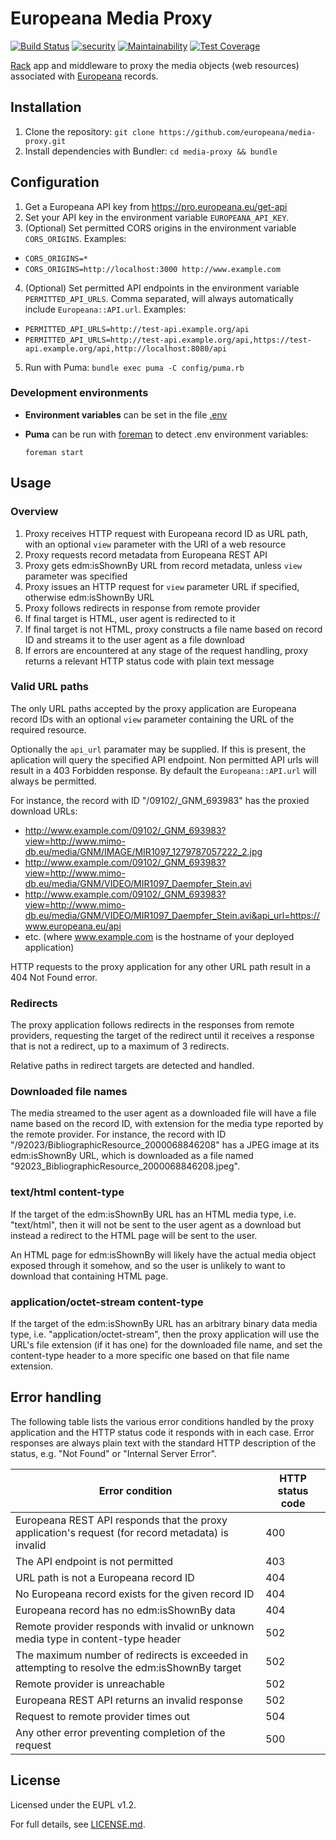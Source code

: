 # Europeana Media Proxy

[![Build Status](https://travis-ci.org/europeana/media-proxy.svg?branch=develop)](https://travis-ci.org/europeana/media-proxy) [![security](https://hakiri.io/github/europeana/media-proxy/develop.svg)](https://hakiri.io/github/europeana/media-proxy/develop) [![Maintainability](https://api.codeclimate.com/v1/badges/51f4d29eff1a7ee2b93b/maintainability)](https://codeclimate.com/github/europeana/media-proxy/maintainability) [![Test Coverage](https://api.codeclimate.com/v1/badges/51f4d29eff1a7ee2b93b/test_coverage)](https://codeclimate.com/github/europeana/media-proxy/test_coverage)

[Rack](http://rack.github.io/) app and middleware to proxy the media objects
(web resources) associated with [Europeana](https://www.europeana.eu/) records.

## Installation

1. Clone the repository: `git clone https://github.com/europeana/media-proxy.git`
2. Install dependencies with Bundler: `cd media-proxy && bundle`

## Configuration

1. Get a Europeana API key from https://pro.europeana.eu/get-api
2. Set your API key in the environment variable `EUROPEANA_API_KEY`.
3. (Optional) Set permitted CORS origins in the environment variable
  `CORS_ORIGINS`. Examples:
  * `CORS_ORIGINS=*`
  * `CORS_ORIGINS=http://localhost:3000 http://www.example.com`
4. (Optional) Set permitted API endpoints in the environment variable
 `PERMITTED_API_URLS`.
  Comma separated, will always automatically include `Europeana::API.url`. Examples:
  * `PERMITTED_API_URLS=http://test-api.example.org/api`
  * `PERMITTED_API_URLS=http://test-api.example.org/api,https://test-api.example.org/api,http://localhost:8080/api`
5. Run with Puma:
  `bundle exec puma -C config/puma.rb`

### Development environments

* **Environment variables** can be set in the file
[.env](https://github.com/bkeepers/dotenv)

* **Puma** can be run with [foreman](https://github.com/ddollar/foreman) to
detect .env environment variables:

  `foreman start`

## Usage

### Overview

1. Proxy receives HTTP request with Europeana record ID as URL path, with an
  optional `view` parameter with the URI of a web resource
2. Proxy requests record metadata from Europeana REST API
3. Proxy gets edm:isShownBy URL from record metadata, unless `view` parameter
  was specified
4. Proxy issues an HTTP request for `view` parameter URL if specified,
  otherwise edm:isShownBy URL
5. Proxy follows redirects in response from remote provider
6. If final target is HTML, user agent is redirected to it
7. If final target is not HTML, proxy constructs a file name based on record ID
  and streams it to the user agent as a file download
8. If errors are encountered at any stage of the request handling, proxy
  returns a relevant HTTP status code with plain text message

### Valid URL paths

The only URL paths accepted by the proxy application are Europeana record IDs
with an optional `view` parameter containing the URL of the required resource.

Optionally the `api_url` paramater may be supplied. If this is present, the aplication will query the specified API
endpoint. Non permitted API urls will result in a 403 Forbidden response. By default the `Europeana::API.url` will
always be permitted.

For instance, the record with ID "/09102/_GNM_693983" has the proxied download URLs:
* http://www.example.com/09102/_GNM_693983?view=http://www.mimo-db.eu/media/GNM/IMAGE/MIR1097_1279787057222_2.jpg
* http://www.example.com/09102/_GNM_693983?view=http://www.mimo-db.eu/media/GNM/VIDEO/MIR1097_Daempfer_Stein.avi
* http://www.example.com/09102/_GNM_693983?view=http://www.mimo-db.eu/media/GNM/VIDEO/MIR1097_Daempfer_Stein.avi&api_url=https://www.europeana.eu/api
* etc.
(where www.example.com is the hostname of your deployed application)

HTTP requests to the proxy application for any other URL path result in a 404
Not Found error.

### Redirects

The proxy application follows redirects in the responses from remote providers,
requesting the target of the redirect until it receives a response that is not
a redirect, up to a maximum of 3 redirects.

Relative paths in redirect targets are detected and handled.

### Downloaded file names

The media streamed to the user agent as a downloaded file will have a file name
based on the record ID, with extension for the media type reported by the remote
provider. For instance, the record with ID
"/92023/BibliographicResource_2000068846208" has a JPEG image at its
edm:isShownBy URL, which is downloaded as a file named
"92023_BibliographicResource_2000068846208.jpeg".

### text/html content-type

If the target of the edm:isShownBy URL has an HTML media type, i.e. "text/html",
then it will not be sent to the user agent as a download but instead a redirect
to the HTML page will be sent to the user.

An HTML page for edm:isShownBy will likely have the actual media object exposed
through it somehow, and so the user is unlikely to want to download that
containing HTML page.

### application/octet-stream content-type

If the target of the edm:isShownBy URL has an arbitrary binary data media type,
i.e. "application/octet-stream", then the proxy application will use the URL's
file extension (if it has one) for the downloaded file name, and set the
content-type header to a more specific one based on that file name extension.

## Error handling

The following table lists the various error conditions handled by the proxy
application and the HTTP status code it responds with in each case. Error
responses are always plain text with the standard HTTP description of the
status, e.g. "Not Found" or "Internal Server Error".

Error condition | HTTP status code
----------------|-----------------
Europeana REST API responds that the proxy application's request (for record metadata) is invalid | 400
The API endpoint is not permitted | 403
URL path is not a Europeana record ID | 404
No Europeana record exists for the given record ID | 404
Europeana record has no edm:isShownBy data | 404
Remote provider responds with invalid or unknown media type in content-type header | 502
The maximum number of redirects is exceeded in attempting to resolve the edm:isShownBy target | 502
Remote provider is unreachable | 502
Europeana REST API returns an invalid response | 502
Request to remote provider times out | 504
Any other error preventing completion of the request | 500

## License

Licensed under the EUPL v1.2.

For full details, see [LICENSE.md](LICENSE.md).
